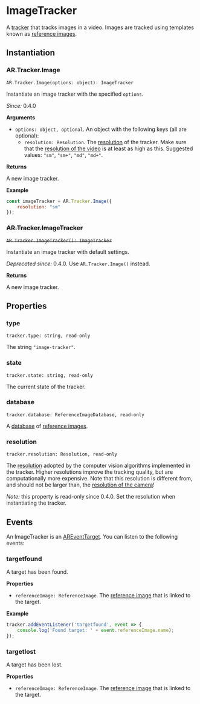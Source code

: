 # ImageTracker

A [tracker](tracker.md) that tracks images in a video. Images are tracked using templates known as [reference images](reference-image.md).

## Instantiation

### AR.Tracker.Image

`AR.Tracker.Image(options: object): ImageTracker`

Instantiate an image tracker with the specified `options`.

*Since:* 0.4.0

**Arguments**

* `options: object, optional`. An object with the following keys (all are optional):
    * `resolution: Resolution`. The [resolution](resolution.md) of the tracker. Make sure that the [resolution of the video](camera-source.md) is at least as high as this. Suggested values: `"sm"`, `"sm+"`, `"md"`, `"md+"`.

**Returns**

A new image tracker.

**Example**

```js
const imageTracker = AR.Tracker.Image({
    resolution: "sm"
});
```

### ~~AR.Tracker.ImageTracker~~

~~`AR.Tracker.ImageTracker(): ImageTracker`~~

Instantiate an image tracker with default settings.

*Deprecated since:* 0.4.0. Use `AR.Tracker.Image()` instead.

**Returns**

A new image tracker.

## Properties

### type

`tracker.type: string, read-only`

The string `"image-tracker"`.

### state

`tracker.state: string, read-only`

The current state of the tracker.

### database

`tracker.database: ReferenceImageDatabase, read-only`

A [database](reference-image-database.md) of [reference images](reference-image.md).

### resolution

`tracker.resolution: Resolution, read-only`

The [resolution](resolution.md) adopted by the computer vision algorithms implemented in the tracker. Higher resolutions improve the tracking quality, but are computationally more expensive. Note that this resolution is different from, and should not be larger than, the [resolution of the camera](camera-source.md#resolution)!

*Note:* this property is read-only since 0.4.0. Set the resolution when instantiating the tracker.

## Events

An ImageTracker is an [AREventTarget](ar-event-target.md). You can listen to the following events:

### targetfound

A target has been found.

**Properties**

* `referenceImage: ReferenceImage`. The [reference image](reference-image.md) that is linked to the target.

**Example**

```js
tracker.addEventListener('targetfound', event => {
    console.log('Found target: ' + event.referenceImage.name);
});
```

### targetlost

A target has been lost.

**Properties**

* `referenceImage: ReferenceImage`. The [reference image](reference-image.md) that is linked to the target.